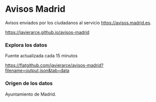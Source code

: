 # Avisos Madrid

Avisos enviados por los ciudadanos al servicio https://avisos.madrid.es.

https://javierarce.github.io/avisos-madrid

### Explora los datos

Fuente actualizada cada 15 minutos

https://flatgithub.com/javierarce/avisos-madrid?filename=output.json&tab=data

### Origen de los datos

Ayuntamiento de Madrid.
